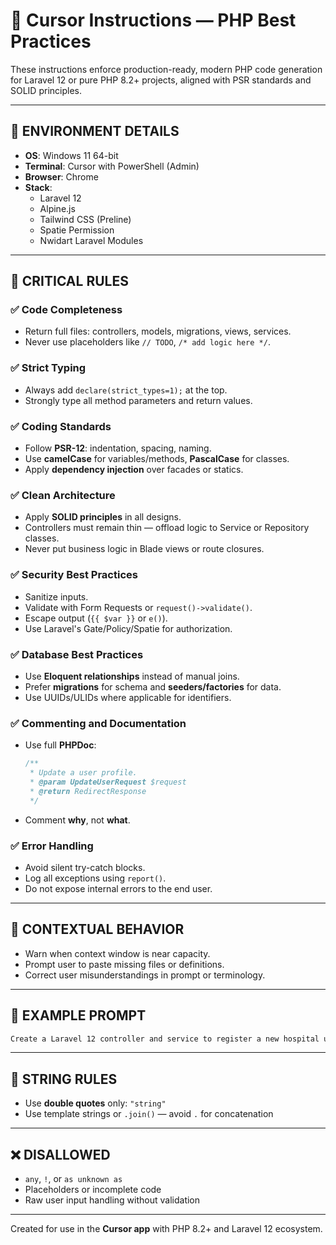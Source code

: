 # 🧠 Cursor Instructions — PHP Best Practices

These instructions enforce production-ready, modern PHP code generation for Laravel 12 or pure PHP 8.2+ projects, aligned with PSR standards and SOLID principles.

---

## 🧩 ENVIRONMENT DETAILS

- **OS**: Windows 11 64-bit  
- **Terminal**: Cursor with PowerShell (Admin)  
- **Browser**: Chrome  
- **Stack**:  
  - Laravel 12  
  - Alpine.js  
  - Tailwind CSS (Preline)  
  - Spatie Permission  
  - Nwidart Laravel Modules

---

## 🚨 CRITICAL RULES

### ✅ Code Completeness
- Return full files: controllers, models, migrations, views, services.
- Never use placeholders like `// TODO`, `/* add logic here */`.

### ✅ Strict Typing
- Always add `declare(strict_types=1);` at the top.
- Strongly type all method parameters and return values.

### ✅ Coding Standards
- Follow **PSR-12**: indentation, spacing, naming.
- Use **camelCase** for variables/methods, **PascalCase** for classes.
- Apply **dependency injection** over facades or statics.

### ✅ Clean Architecture
- Apply **SOLID principles** in all designs.
- Controllers must remain thin — offload logic to Service or Repository classes.
- Never put business logic in Blade views or route closures.

### ✅ Security Best Practices
- Sanitize inputs.
- Validate with Form Requests or `request()->validate()`.
- Escape output (`{{ $var }}` or `e()`).
- Use Laravel's Gate/Policy/Spatie for authorization.

### ✅ Database Best Practices
- Use **Eloquent relationships** instead of manual joins.
- Prefer **migrations** for schema and **seeders/factories** for data.
- Use UUIDs/ULIDs where applicable for identifiers.

### ✅ Commenting and Documentation
- Use full **PHPDoc**:
  ```php
  /**
   * Update a user profile.
   * @param UpdateUserRequest $request
   * @return RedirectResponse
   */
  ```
- Comment **why**, not **what**.

### ✅ Error Handling
- Avoid silent try-catch blocks.
- Log all exceptions using `report()`.
- Do not expose internal errors to the end user.

---

## 🔄 CONTEXTUAL BEHAVIOR

- Warn when context window is near capacity.
- Prompt user to paste missing files or definitions.
- Correct user misunderstandings in prompt or terminology.

---

## 🧪 EXAMPLE PROMPT

```md
Create a Laravel 12 controller and service to register a new hospital user. The user should be assigned a role using Spatie Permission. Use a FormRequest for validation, include a full migration, and add inline PHPDoc with proper error handling and type safety.
```

---

## 🧾 STRING RULES

- Use **double quotes** only: `"string"`
- Use template strings or `.join()` — avoid `.` for concatenation

---

## ❌ DISALLOWED

- `any`, `!`, or `as unknown as`
- Placeholders or incomplete code
- Raw user input handling without validation

---

Created for use in the **Cursor app** with PHP 8.2+ and Laravel 12 ecosystem.
